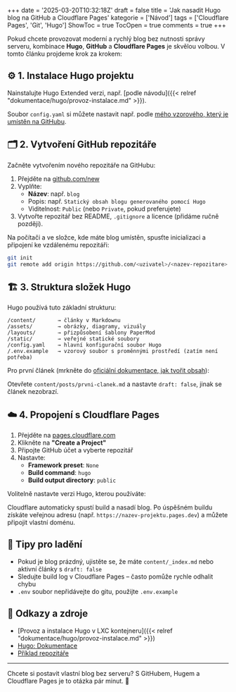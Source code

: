 +++
date = '2025-03-20T10:32:18Z'
draft = false
title = 'Jak nasadit Hugo blog na GitHub a Cloudflare Pages'
kategorie = ['Návod']
tags = ['Cloudflare Pages', 'Git', 'Hugo']
ShowToc = true
TocOpen = true
comments = true
+++

Pokud chcete provozovat moderní a rychlý blog bez nutnosti správy serveru, kombinace **Hugo**, **GitHub** a **Cloudflare Pages** je skvělou volbou. V tomto článku projdeme krok za krokem:

## ⚙️ 1. Instalace Hugo projektu

Nainstalujte Hugo Extended verzi, např. [podle návodu]({{< relref "dokumentace/hugo/provoz-instalace.md" >}}).

Soubor `config.yaml` si můžete nastavit např. podle [mého vzorového, který je umístěn na GitHubu](https://github.com/ZiMi-lab/blog).

## 🗂️ 2. Vytvoření GitHub repozitáře

Začněte vytvořením nového repozitáře na GitHubu:

1. Přejděte na [github.com/new](https://github.com/new)
2. Vyplňte:
    - **Název**: např. `blog`
    - Popis: např. `Statický obsah blogu generovaného pomocí Hugo`
    - Viditelnost: `Public` (nebo `Private`, pokud preferujete)
3. Vytvořte repozitář bez README, `.gitignore` a licence (přidáme ručně později).

Na počítači a ve složce, kde máte blog umístěn, spusťte inicializaci a připojení ke vzdálenému repozitáři:
```bash
git init
git remote add origin https://github.com/<uzivatel>/<nazev-repozitare>.git
```

## 🏗️ 3. Struktura složek Hugo

Hugo používá tuto základní strukturu:
```
/content/       → články v Markdownu
/assets/        → obrázky, diagramy, vizuály
/layouts/       → přizpůsobení šablony PaperMod
/static/        → veřejné statické soubory
/config.yaml    → hlavní konfigurační soubor Hugo
/.env.example   → vzorový soubor s proměnnými prostředí (zatím není potřeba)
```

Pro první článek (mrkněte do [oficiální dokumentace, jak tvořit obsah](https://gohugo.io/documentation/)):

Otevřete `content/posts/prvni-clanek.md` a nastavte `draft: false`, jinak se článek nezobrazí.

## ☁️ 4. Propojení s Cloudflare Pages

1. Přejděte na [pages.cloudflare.com](https://pages.cloudflare.com/)
2. Klikněte na **"Create a Project"**
3. Připojte GitHub účet a vyberte repozitář
4. Nastavte:
    - **Framework preset**: `None`
    - **Build command**: `hugo`
    - **Build output directory**: `public`

Volitelně nastavte verzi Hugo, kterou používáte:

Cloudflare automaticky spustí build a nasadí blog. Po úspěšném buildu získáte veřejnou adresu (např. `https://nazev-projektu.pages.dev`) a můžete připojit vlastní doménu.

## 🧪 Tipy pro ladění

- Pokud je blog prázdný, ujistěte se, že máte `content/_index.md` nebo aktivní články s `draft: false`
- Sledujte build log v Cloudflare Pages – často pomůže rychle odhalit chybu
- `.env` soubor nepřidávejte do gitu, použijte `.env.example`

## 🔗 Odkazy a zdroje

- [Provoz a instalace Hugo v LXC kontejneru]({{< relref "dokumentace/hugo/provoz-instalace.md" >}})
- [Hugo: Dokumentace](https://gohugo.io/documentation/)
- [Příklad repozitáře](https://github.com/ZiMi-lab/blog)

---

Chcete si postavit vlastní blog bez serveru? S GitHubem, Hugem a Cloudflare Pages je to otázka pár minut. 📘